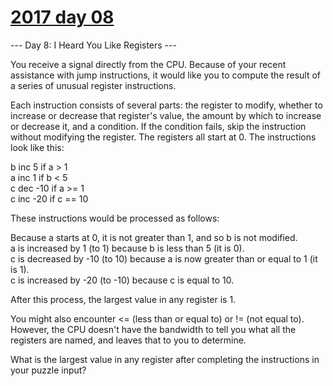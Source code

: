 # [2017 day 08](https://adventofcode.com/2017/day/8)

--- Day 8: I Heard You Like Registers ---

You receive a signal directly from the CPU. Because of your recent assistance with jump instructions, it would like you to compute the result of a series of unusual register instructions.

Each instruction consists of several parts: the register to modify, whether to increase or decrease that register's value, the amount by which to increase or decrease it, and a condition. If the condition fails, skip the instruction without modifying the register. The registers all start at 0. The instructions look like this:

b inc 5 if a > 1\
a inc 1 if b < 5\
c dec -10 if a >= 1\
c inc -20 if c == 10

These instructions would be processed as follows:

Because a starts at 0, it is not greater than 1, and so b is not modified.\
a is increased by 1 (to 1) because b is less than 5 (it is 0).\
c is decreased by -10 (to 10) because a is now greater than or equal to 1 (it is 1).\
c is increased by -20 (to -10) because c is equal to 10.

After this process, the largest value in any register is 1.

You might also encounter <= (less than or equal to) or != (not equal to). However, the CPU doesn't have the bandwidth to tell you what all the registers are named, and leaves that to you to determine.

What is the largest value in any register after completing the instructions in your puzzle input?